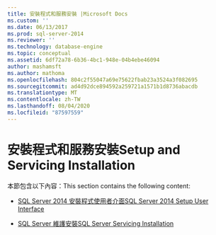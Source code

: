 ```yaml
---
title: 安裝程式和服務安裝 |Microsoft Docs
ms.custom: ''
ms.date: 06/13/2017
ms.prod: sql-server-2014
ms.reviewer: ''
ms.technology: database-engine
ms.topic: conceptual
ms.assetid: 6df72a78-6b36-4bc1-948e-04b4ebe46094
author: mashamsft
ms.author: mathoma
ms.openlocfilehash: 804c2f55047a69e75622fbab23a3524a3f082695
ms.sourcegitcommit: ad4d92dce894592a259721a1571b1d8736abacdb
ms.translationtype: MT
ms.contentlocale: zh-TW
ms.lasthandoff: 08/04/2020
ms.locfileid: "87597559"
---
```

# <a name="setup-and-servicing-installation"></a><span data-ttu-id="9a1be-102">安裝程式和服務安裝</span><span class="sxs-lookup"><span data-stu-id="9a1be-102">Setup and Servicing Installation</span></span>
  <span data-ttu-id="9a1be-103">本節包含以下內容：</span><span class="sxs-lookup"><span data-stu-id="9a1be-103">This section contains the following content:</span></span>  
  
-   [<span data-ttu-id="9a1be-104">SQL Server 2014 安裝程式使用者介面</span><span class="sxs-lookup"><span data-stu-id="9a1be-104">SQL Server 2014 Setup User Interface</span></span>](../../../2014/sql-server/install/sql-server-2014-setup-user-interface.md)  
  
-   [<span data-ttu-id="9a1be-105">SQL Server 維護安裝</span><span class="sxs-lookup"><span data-stu-id="9a1be-105">SQL Server Servicing Installation</span></span>](../../../2014/sql-server/install/sql-server-servicing-installation.md)  
  
  
